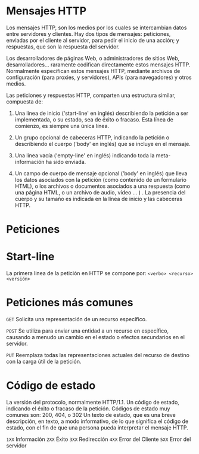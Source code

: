 # Mensajes HTTP

Los mensajes HTTP, son los medios por los cuales se intercambian datos entre servidores y clientes. Hay dos tipos de mensajes: peticiones, enviadas por el cliente al servidor, para pedir el inicio de una acción; y respuestas, que son la respuesta del servidor.

Los desarrolladores de páginas Web, o administradores de sitios Web, desarrolladores... raramente codifican directamente estos mensajes HTTP. Normalmente especifican estos mensajes HTTP, mediante archivos de configuración (para proxies, y servidores), APIs (para navegadores) y otros medios.


Las peticiones y respuestas HTTP, comparten una estructura similar, compuesta de:

1. Una línea de inicio ('start-line' en inglés) describiendo la petición a ser implementada, o su estado, sea de éxito o fracaso. Esta línea de comienzo, es siempre una única línea. 

2. Un grupo opcional de cabeceras HTTP, indicando la petición o describiendo el cuerpo ('body' en inglés) que se incluye en el mensaje. 

3. Una línea vacía ('empty-line' en inglés) indicando toda la meta-información ha sido enviada.

4. Un campo de cuerpo de mensaje opcional ('body' en inglés) que lleva los datos asociados con la petición (como contenido de un formulario HTML), o los archivos o documentos asociados a una respuesta (como una página HTML, o un archivo de audio, vídeo ... ) . La presencia del cuerpo y su tamaño es indicada en la línea de inicio y las cabeceras HTTP.

# Peticiones

# Start-line
La primera linea de la petición en HTTP se compone por:
`<verbo> <recurso> <versión>`

#  Peticiones más comunes

`GET` Solicita una representación de un recurso específico.

`POST` Se utiliza para enviar una entidad a un recurso en específico, causando a menudo un cambio en el estado o efectos secundarios en el servidor.

`PUT` Reemplaza todas las representaciones actuales del recurso de destino con la carga útil de la petición.


# Código de estado

La versión del protocolo, normalmente HTTP/1.1.
Un código de estado, indicando el éxito o fracaso de la petición. Códigos de estado muy comunes son:  200, 404, o 302
Un texto de estado, que es una breve descripción, en texto, a modo informativo, de lo que significa el código de estado, con el fin de que una persona pueda interpretar el mensaje HTTP.

`1XX` Información
`2XX` Éxito
`3XX` Redirección
`4XX` Error del Cliente
`5XX` Error del servidor